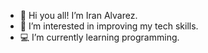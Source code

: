 - 👋 Hi you all! I’m Iran Alvarez.
- 👀 I’m interested in improving my tech skills.
- 💻 I’m currently learning programming.


<!---
iranalvarez27/iranalvarez27 is a ✨ special ✨ repository because its `README.md` (this file) appears on your GitHub profile.
You can click the Preview link to take a look at your changes.
--->
